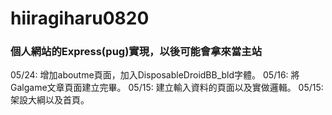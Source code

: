 # hiiragiharu0820

### 個人網站的Express(pug)實現，以後可能會拿來當主站

05/24: 增加aboutme頁面，加入DisposableDroidBB_bld字體。
05/16: 將Galgame文章頁面建立完畢。
05/15: 建立輸入資料的頁面以及實做邏輯。
05/15: 架設大綱以及首頁。